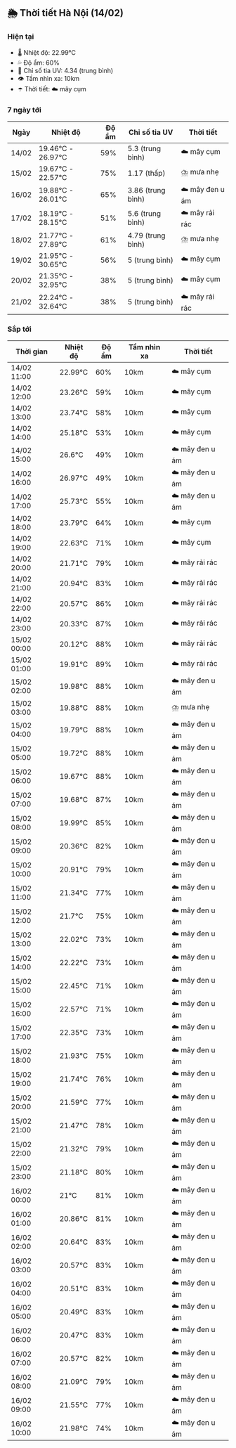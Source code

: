 ## 🌦️ Thời tiết Hà Nội (14/02)

### Hiện tại

- 🌡️ Nhiệt độ: 22.99℃
- 💦 Độ ẩm: 60%
- 🌟 Chỉ số tia UV: 4.34 (trung bình)
- 👁️ Tầm nhìn xa: 10km
- ☂️ Thời tiết: ☁️ mây cụm

### 7 ngày tới

| Ngày | Nhiệt độ | Độ ẩm | Chỉ số tia UV | Thời tiết |
| --- | --- | --- | --- | --- |
| 14/02 | 19.46℃ - 26.97℃ | 59% | 5.3 (trung bình) | ☁️ mây cụm |
| 15/02 | 19.67℃ - 22.57℃ | 75% | 1.17 (thấp) | ⛈️ mưa nhẹ |
| 16/02 | 19.88℃ - 26.01℃ | 65% | 3.86 (trung bình) | ☁️ mây đen u ám |
| 17/02 | 18.19℃ - 28.15℃ | 51% | 5.6 (trung bình) | ☁️ mây rải rác |
| 18/02 | 21.77℃ - 27.89℃ | 61% | 4.79 (trung bình) | ⛈️ mưa nhẹ |
| 19/02 | 21.95℃ - 30.65℃ | 56% | 5 (trung bình) | ☁️ mây cụm |
| 20/02 | 21.35℃ - 32.95℃ | 38% | 5 (trung bình) | ☁️ mây cụm |
| 21/02 | 22.24℃ - 32.64℃ | 38% | 5 (trung bình) | ☁️ mây rải rác |

### Sắp tới

| Thời gian | Nhiệt độ | Độ ẩm | Tầm nhìn xa | Thời tiết |
| --- | --- | --- | --- | --- |
| 14/02 11:00 | 22.99℃ | 60% | 10km | ☁️ mây cụm |
| 14/02 12:00 | 23.26℃ | 59% | 10km | ☁️ mây cụm |
| 14/02 13:00 | 23.74℃ | 58% | 10km | ☁️ mây cụm |
| 14/02 14:00 | 25.18℃ | 53% | 10km | ☁️ mây cụm |
| 14/02 15:00 | 26.6℃ | 49% | 10km | ☁️ mây đen u ám |
| 14/02 16:00 | 26.97℃ | 49% | 10km | ☁️ mây đen u ám |
| 14/02 17:00 | 25.73℃ | 55% | 10km | ☁️ mây đen u ám |
| 14/02 18:00 | 23.79℃ | 64% | 10km | ☁️ mây cụm |
| 14/02 19:00 | 22.63℃ | 71% | 10km | ☁️ mây cụm |
| 14/02 20:00 | 21.71℃ | 79% | 10km | ☁️ mây rải rác |
| 14/02 21:00 | 20.94℃ | 83% | 10km | ☁️ mây rải rác |
| 14/02 22:00 | 20.57℃ | 86% | 10km | ☁️ mây rải rác |
| 14/02 23:00 | 20.33℃ | 87% | 10km | ☁️ mây rải rác |
| 15/02 00:00 | 20.12℃ | 88% | 10km | ☁️ mây rải rác |
| 15/02 01:00 | 19.91℃ | 89% | 10km | ☁️ mây rải rác |
| 15/02 02:00 | 19.98℃ | 88% | 10km | ☁️ mây đen u ám |
| 15/02 03:00 | 19.88℃ | 88% | 10km | ⛈️ mưa nhẹ |
| 15/02 04:00 | 19.79℃ | 88% | 10km | ☁️ mây đen u ám |
| 15/02 05:00 | 19.72℃ | 88% | 10km | ☁️ mây đen u ám |
| 15/02 06:00 | 19.67℃ | 88% | 10km | ☁️ mây đen u ám |
| 15/02 07:00 | 19.68℃ | 87% | 10km | ☁️ mây đen u ám |
| 15/02 08:00 | 19.99℃ | 85% | 10km | ☁️ mây đen u ám |
| 15/02 09:00 | 20.36℃ | 82% | 10km | ☁️ mây đen u ám |
| 15/02 10:00 | 20.91℃ | 79% | 10km | ☁️ mây đen u ám |
| 15/02 11:00 | 21.34℃ | 77% | 10km | ☁️ mây đen u ám |
| 15/02 12:00 | 21.7℃ | 75% | 10km | ☁️ mây đen u ám |
| 15/02 13:00 | 22.02℃ | 73% | 10km | ☁️ mây đen u ám |
| 15/02 14:00 | 22.22℃ | 73% | 10km | ☁️ mây đen u ám |
| 15/02 15:00 | 22.45℃ | 71% | 10km | ☁️ mây đen u ám |
| 15/02 16:00 | 22.57℃ | 71% | 10km | ☁️ mây đen u ám |
| 15/02 17:00 | 22.35℃ | 73% | 10km | ☁️ mây đen u ám |
| 15/02 18:00 | 21.93℃ | 75% | 10km | ☁️ mây đen u ám |
| 15/02 19:00 | 21.74℃ | 76% | 10km | ☁️ mây đen u ám |
| 15/02 20:00 | 21.59℃ | 77% | 10km | ☁️ mây đen u ám |
| 15/02 21:00 | 21.47℃ | 78% | 10km | ☁️ mây đen u ám |
| 15/02 22:00 | 21.32℃ | 79% | 10km | ☁️ mây đen u ám |
| 15/02 23:00 | 21.18℃ | 80% | 10km | ☁️ mây đen u ám |
| 16/02 00:00 | 21℃ | 81% | 10km | ☁️ mây đen u ám |
| 16/02 01:00 | 20.86℃ | 81% | 10km | ☁️ mây đen u ám |
| 16/02 02:00 | 20.64℃ | 83% | 10km | ☁️ mây đen u ám |
| 16/02 03:00 | 20.57℃ | 83% | 10km | ☁️ mây đen u ám |
| 16/02 04:00 | 20.51℃ | 83% | 10km | ☁️ mây đen u ám |
| 16/02 05:00 | 20.49℃ | 83% | 10km | ☁️ mây đen u ám |
| 16/02 06:00 | 20.47℃ | 83% | 10km | ☁️ mây đen u ám |
| 16/02 07:00 | 20.57℃ | 82% | 10km | ☁️ mây đen u ám |
| 16/02 08:00 | 21.09℃ | 79% | 10km | ☁️ mây đen u ám |
| 16/02 09:00 | 21.55℃ | 77% | 10km | ☁️ mây đen u ám |
| 16/02 10:00 | 21.98℃ | 74% | 10km | ☁️ mây đen u ám |
